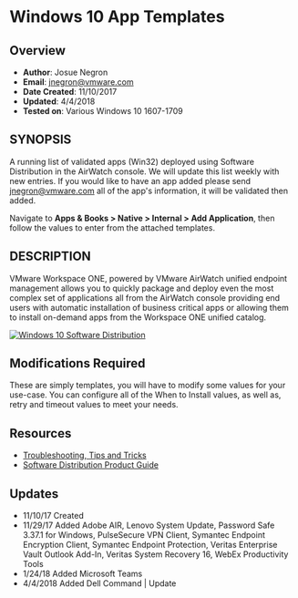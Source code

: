 # Windows 10 App Templates

## Overview
- **Author**: Josue Negron
- **Email**: jnegron@vmware.com
- **Date Created**: 11/10/2017
- **Updated**: 4/4/2018
- **Tested on**: Various Windows 10 1607-1709

## SYNOPSIS
<!-- Summary Start -->
A running list of validated apps (Win32) deployed using Software Distribution in the AirWatch console. We will update this list weekly with new entries. If you would like to have an app added please send [jnegron@vmware.com](mailto:jnegron@vmware.com) all of the app's information, it will be validated then added. 

Navigate to **Apps & Books > Native > Internal > Add Application**, then follow the values to enter from the attached templates. 
<!-- Summary End -->
        
## DESCRIPTION
VMware Workspace ONE, powered by VMware AirWatch unified endpoint management allows you to quickly package and deploy even the most complex set of applications all from the AirWatch console providing end users with automatic installation of business critical apps or allowing them to install on-demand apps from the Workspace ONE unified catalog. 

[![Windows 10 Software Distribution](https://img.youtube.com/vi/-wW0371d8Wc/0.jpg)](https://www.youtube.com/watch?v=-wW0371d8Wc)
	
## Modifications Required
These are simply templates, you will have to modify some values for your use-case. You can configure all of the When to Install values, as well as, retry and timeout values to meet your needs. 

        
## Resources
- [Troubleshooting, Tips and Tricks](https://airwatch.zendesk.com/entries/103598667-Software-Distribution-Tips-and-Troubleshooting)
- [Software Distribution Product Guide](https://my.air-watch.com/help/9.2/en/Content/Core_Guides/MAM/C/Win32_SofDist_Dscrptn.htm)

## Updates

- 11/10/17 Created
- 11/29/17 Added Adobe AIR, Lenovo System Update, Password Safe 3.37.1 for Windows, PulseSecure VPN Client, Symantec Endpoint Encryption Client, Symantec Endpoint Protection, Veritas Enterprise Vault Outlook Add-In, Veritas System Recovery 16, WebEx Productivity Tools
- 1/24/18 Added Microsoft Teams 
- 4/4/2018 Added Dell Command | Update



